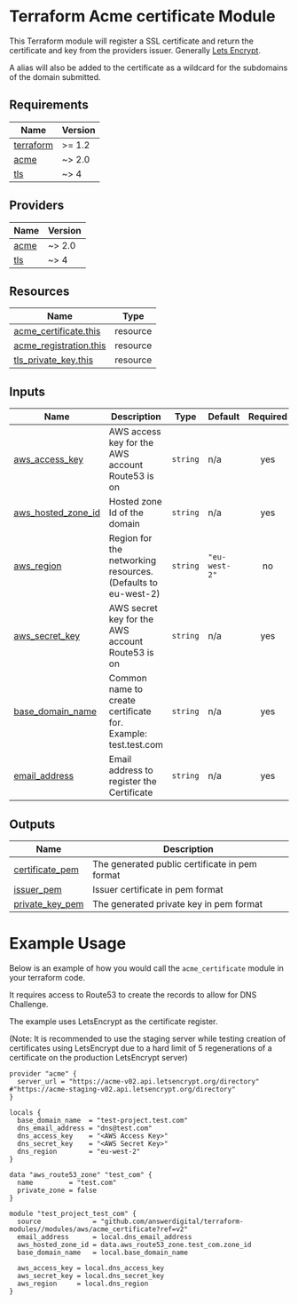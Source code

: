 # Terraform Acme certificate Module

This Terraform module will register a SSL certificate and return the certificate and key from the providers issuer. Generally [Lets Encrypt](https://letsencrypt.org/).

A alias will also be added to the certificate as a wildcard for the subdomains of the domain submitted.

<!-- BEGIN_TF_DOCS -->
## Requirements

| Name | Version |
|------|---------|
| <a name="requirement_terraform"></a> [terraform](#requirement\_terraform) | >= 1.2 |
| <a name="requirement_acme"></a> [acme](#requirement\_acme) | ~> 2.0 |
| <a name="requirement_tls"></a> [tls](#requirement\_tls) | ~> 4 |

## Providers

| Name | Version |
|------|---------|
| <a name="provider_acme"></a> [acme](#provider\_acme) | ~> 2.0 |
| <a name="provider_tls"></a> [tls](#provider\_tls) | ~> 4 |

## Resources

| Name | Type |
|------|------|
| [acme_certificate.this](https://registry.terraform.io/providers/vancluever/acme/latest/docs/resources/certificate) | resource |
| [acme_registration.this](https://registry.terraform.io/providers/vancluever/acme/latest/docs/resources/registration) | resource |
| [tls_private_key.this](https://registry.terraform.io/providers/hashicorp/tls/latest/docs/resources/private_key) | resource |

## Inputs

| Name | Description | Type | Default | Required |
|------|-------------|------|---------|:--------:|
| <a name="input_aws_access_key"></a> [aws\_access\_key](#input\_aws\_access\_key) | AWS access key for the AWS account Route53 is on | `string` | n/a | yes |
| <a name="input_aws_hosted_zone_id"></a> [aws\_hosted\_zone\_id](#input\_aws\_hosted\_zone\_id) | Hosted zone Id of the domain | `string` | n/a | yes |
| <a name="input_aws_region"></a> [aws\_region](#input\_aws\_region) | Region for the networking resources. (Defaults to eu-west-2) | `string` | `"eu-west-2"` | no |
| <a name="input_aws_secret_key"></a> [aws\_secret\_key](#input\_aws\_secret\_key) | AWS secret key for the AWS account Route53 is on | `string` | n/a | yes |
| <a name="input_base_domain_name"></a> [base\_domain\_name](#input\_base\_domain\_name) | Common name to create certificate for. Example: test.test.com | `string` | n/a | yes |
| <a name="input_email_address"></a> [email\_address](#input\_email\_address) | Email address to register the Certificate | `string` | n/a | yes |

## Outputs

| Name | Description |
|------|-------------|
| <a name="output_certificate_pem"></a> [certificate\_pem](#output\_certificate\_pem) | The generated public certificate in pem format |
| <a name="output_issuer_pem"></a> [issuer\_pem](#output\_issuer\_pem) | Issuer certificate in pem format |
| <a name="output_private_key_pem"></a> [private\_key\_pem](#output\_private\_key\_pem) | The generated private key in pem format |
<!-- END_TF_DOCS -->

# Example Usage

Below is an example of how you would call the `acme_certificate` module in your terraform code.

It requires access to Route53 to create the records to allow for DNS Challenge.

The example uses LetsEncrypt as the certificate register.

(Note: It is recommended to use the staging server while testing creation of certificates using LetsEncrypt due to a hard limit of 5 regenerations of a certificate on the production LetsEncrypt server)


```hcl
provider "acme" {
  server_url = "https://acme-v02.api.letsencrypt.org/directory" #"https://acme-staging-v02.api.letsencrypt.org/directory"
}

locals {
  base_domain_name  = "test-project.test.com"
  dns_email_address = "dns@test.com"
  dns_access_key    = "<AWS Access Key>"
  dns_secret_key    = "<AWS Secret Key>"
  dns_region        = "eu-west-2"
}

data "aws_route53_zone" "test_com" {
  name         = "test.com"
  private_zone = false
}

module "test_project_test_com" {
  source             = "github.com/answerdigital/terraform-modules//modules/aws/acme_certificate?ref=v2"
  email_address      = local.dns_email_address
  aws_hosted_zone_id = data.aws_route53_zone.test_com.zone_id
  base_domain_name   = local.base_domain_name

  aws_access_key = local.dns_access_key
  aws_secret_key = local.dns_secret_key
  aws_region     = local.dns_region
}
```
